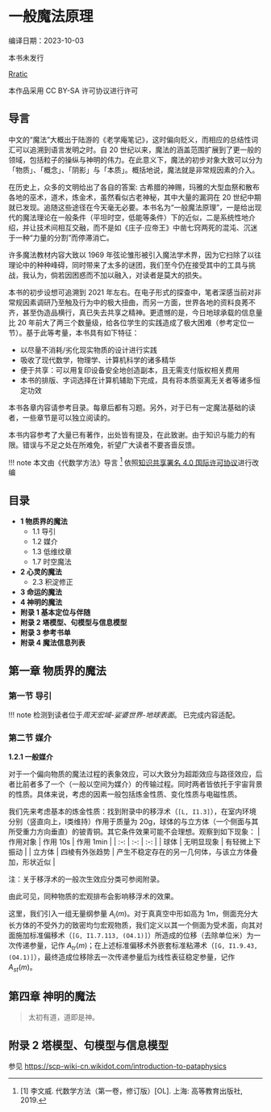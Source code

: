 # 一般魔法原理
编译日期：2023-10-03

本书未发行

[Rratic](https://github.com/rratic/)

本作品采用 CC BY-SA 许可协议进行许可

## 导言
中文的“魔法”大概出于陆游的《老学庵笔记》，这时偏向贬义，而相应的总结性词汇可以追溯到语言发明之时。自 20 世纪以来，魔法的涵盖范围扩展到了更一般的领域，包括粒子的操纵与神明的伟力。在此意义下，魔法的初步对象大致可以分为「物质」、「概念」、「阴影」与「本质」。概括地说，魔法就是非常规因素的介入。

在历史上，众多的文明给出了各自的答案: 古希腊的神赐，玛雅的大型血祭和散布各地的巫术，道术，炼金术，虽然看似古老神秘，其中大量的漏洞在 20 世纪中期就已发现。追随这些途径在今天毫无必要。本书名为“一般魔法原理”，一是给出现代的魔法理论在一般条件（平坦时空，低能等条件）下的近似，二是系统性地介绍，并让技术间相互交融，而不是如《庄子·应帝王》中凿七窍两死的混沌、沉迷于一种“力量的分割”而停滞消亡。

许多魔法教材内容大致以 1969 年弦论雏形被引入魔法学术界，因为它扫除了以往理论中的种种峰碍，同时带来了太多的谜团，我们至今仍在接受其中的工具与挑战，我认为，倘若因困惑而不加以融入，对读者是莫大的损失。

本书的初步设想可追溯到 2021 年左右。在电子形式的探查中，笔者深感当前对非常规因素调研乃至触及行为中的极大扭曲，而另一方面，世界各地的资料良莠不齐，甚至伪造品横行，真已失去共享之精神。更遗憾的是，今日地球承载的信息量比 20 年前大了两三个数量级，给各位学生的实践造成了极大困难（参考定位一节）。基于此等考量，本书具有如下特征：
* 以尽量不消耗/劣化现实物质的设计进行实践
* 吸收了现代数学，物理学、计算机科学的诸多精华
* 便于共享：可以用复印设备安全地创造副本，且无需支付版权相关费用
* 本书的排版、字词选择在计算机辅助下完成，具有将本质驱离无关者等诸多恒定功效

本书各章内容请参考目录。每章后都有习题。另外，对于已有一定魔法基础的读者，一些章节是可以独立阅读的。

本书内容参考了大量已有著作，出处皆有提及，在此致谢。由于知识与能力的有限。错误与不足之处在所难免，祈望广大读者不要吝啬反馈。

!!! note
	本文由《代数学方法》导言 [^1] 依照[知识共享署名 4.0 国际许可协议](https://creativecommons.org/licenses/by/4.0/)进行改编

## 目录
* **1 物质界的魔法**
	* 1.1 导引
	* 1.2 媒介
	* 1.3 低维纹章
	* 1.7 时空魔法
* **2 心灵的魔法**
	* 2.3 积淀修正
* **3 命运的魔法**
* **4 神明的魔法**
* **附录 1 基本定位与伴随**
* **附录 2 塔模型、句模型与信息模型**
* **附录 3 参考书单**
* **附录 4 魔法信息列表**

## 第一章 物质界的魔法
### 第一节 导引
!!! note
    检测到读者位于*周天宏域-娑婆世界-地球表面*。
    已完成内容适配。

### 第二节 媒介
**1.2.1 一般媒介**

对于一个偏向物质的魔法过程的表象效应，可以大致分为超距效应与路径效应，后者比前者多了一个（一般以空间为媒介）的传输过程。同时两者皆依托于宇宙背景的性质。具体来说，考虑的因素一般包括炼金性质、变化性质与电磁性质。

我们先来考虑基本的炼金性质：找到附录中的移浮术（`[L, I1.3]`），在室内环境分别（竖直向上，I类维持）作用于质量为 20g，球体的与立方体（一个侧面与其所受重力方向垂直）的铍青铜。其它条件效果可能不会理想。观察到如下现象：
| 作用对象 | 作用 10s | 作用 1min |
| :-: | :-: | :-: |
| 球体 | 无明显现象 | 有轻微上下振动 |
| 立方体 | 四棱有外张趋势 | 产生不稳定存在的另一几何体，与该立方体叠加，形状近似 |

注：关于移浮术的一般次生效应分类可参阅附录。

由此可见，同种物质的宏观排布会影响移浮术的效果。

这里，我们引入一组无量纲参量 $A_i(m)$。对于真真空中形如高为 1m，侧面充分大长方体的不受外力的致密均匀宏观物质，我们定义以其一个侧面为受术面，向其对面施加标准偏移术（`[G, I1.7.113, (O4.1)]`）所造成的位移（去除单位米）为一次传递参量，记作 $A_{tr}(m)$；在上述标准偏移术外嵌套标准粘滞术（`[G, I1.9.43, (O4.1)]`），最终造成位移除去一次传递参量后为线性表征稳定参量，记作 $A_{st}(m)$。

## 第四章 神明的魔法
> 太初有道，道即是神。

## 附录 2 塔模型、句模型与信息模型
参见 <https://scp-wiki-cn.wikidot.com/introduction-to-pataphysics>

[^1]: [1] 李文威. 代数学方法（第一卷，修订版）[OL]. 上海: 高等教育出版社, 2019.
